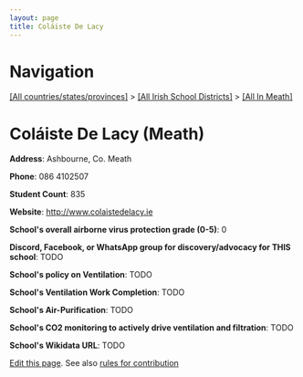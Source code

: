 ```yaml
---
layout: page
title: Coláiste De Lacy
---
```

# Navigation

[[All countries/states/provinces]](../../..) > [[All Irish School Districts]](../..) > [[All In Meath]](..)

# Coláiste De Lacy (Meath)

**Address**: Ashbourne, Co. Meath

**Phone**: 086 4102507

**Student Count**: 835

**Website**: <http://www.colaistedelacy.ie>

**School's overall airborne virus protection grade (0-5)**: 0

**Discord, Facebook, or WhatsApp group for discovery/advocacy for THIS school**: TODO

**School's policy on Ventilation**: TODO

**School's Ventilation Work Completion**: TODO

**School's Air-Purification**: TODO

**School's CO2 monitoring to actively drive ventilation and filtration**: TODO

**School's Wikidata URL**: TODO


[Edit this page](https://github.com/ventilate-schools/Ireland/edit/main/./Meath/Coláiste_De_Lacy.md). See also [rules for contribution](../../../contribution-rules/)